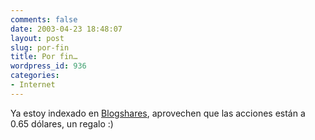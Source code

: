 ```yaml
---
comments: false
date: 2003-04-23 18:48:07
layout: post
slug: por-fin
title: Por fin…
wordpress_id: 936
categories:
- Internet
---
```


Ya estoy indexado en [Blogshares](http://www.blogshares.com/blogs.php?blog=http%3A%2F%2Fwww.minid.net%2F&user=1537), aprovechen que las acciones están a 0.65 dólares, un regalo :)




 
